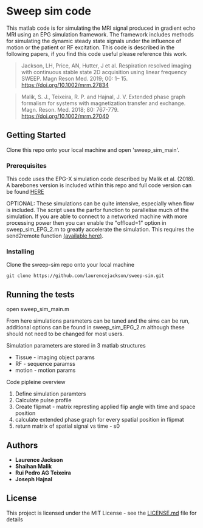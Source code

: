 # Sweep sim code

This matlab code is for simulating the MRI signal produced in gradient echo MRI using an EPG simulation framework. The framework includes methods for simulating the dynamic steady state signals under the influence of motion or the patient or RF excitation. This code is described in the following papers, if you find this code useful please reference this work. 

> Jackson, LH, Price, AN, Hutter, J et al. Respiration resolved imaging with continuous stable state 2D acquisition using linear frequency SWEEP. Magn Reson Med. 2019; 00: 1– 15. https://doi.org/10.1002/mrm.27834 

> Malik, S. J., Teixeira, R. P. and Hajnal, J. V. Extended phase graph formalism for systems with magnetization transfer and exchange. Magn. Reson. Med. 2018; 80: 767-779. https://doi.org/10.1002/mrm.27040

## Getting Started

Clone this repo onto your local machine and open 'sweep_sim_main'. 

### Prerequisites

This code uses the EPG-X simulation code described by Malik et al. (2018). A barebones version is included wtihin this repo and full code version can be found [HERE](https://github.com/mriphysics)

OPTIONAL: These simulations can be quite intensive, especially when flow is included. The script uses the parfor function to  parallelise much of the simulation. If you are able to connect to a networked machine with more processing power then you can enable the "offload=1" option in sweep_sim_EPG_2.m to greatly accelerate the simulation. This requires the send2remote function [(available here)](https://github.com/laurencejackson/send2remote). 

### Installing

Clone the sweep-sim repo onto your local machine

```
git clone https://github.com/laurencejackson/sweep-sim.git
```

## Running the tests

open sweep_sim_main.m

From here simulations parameters can be tuned and the sims can be run, additional options can be found in sweep_sim_EPG_2.m although these should not need to be changed for most users. 

Simulation parameters are stored in 3 matlab structures

* Tissue - imaging object params
* RF - sequence paramss
* motion - motion params

Code pipleine overview
1. Define simulation paramters
2. Calculate pulse profile
3. Create flipmat - matrix represting applied flip angle with time and space position
4. calculate extended phase graph for every spatial position in flipmat
5. return matrix of spatial signal vs time - s0

## Authors

* **Laurence Jackson** 
* **Shaihan Malik** 
* **Rui Pedro AG Teixeira**
* **Joseph Hajnal**

## License

This project is licensed under the MIT License - see the [LICENSE.md](LICENSE.md) file for details

